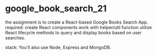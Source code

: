 # google_book_search_21
the assignment is to create a React-based Google Books Search App.
required:
create React components 
work with helper/util function
utilize React lifecycle methods to query and display books based on user searches.

stack:
You'll also use Node, Express and MongoDB.
